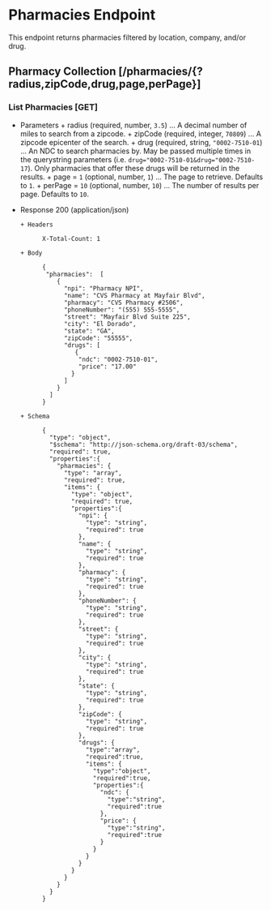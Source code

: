 # Pharmacies Endpoint

This endpoint returns pharmacies filtered by location, company, and/or drug.

## Pharmacy Collection [/pharmacies/{?radius,zipCode,drug,page,perPage}]

### List Pharmacies [GET]

+ Parameters
      + radius (required, number, `3.5`) ... A decimal number of miles to search from a zipcode.
      + zipCode (required, integer, `70809`) ... A zipcode epicenter of the search.
      + drug (required, string, `"0002-7510-01`) ... An NDC to search pharmacies by. May be passed multiple times in the querystring parameters (i.e. `drug="0002-7510-01&drug="0002-7510-17`). Only pharmacies that offer these drugs will be returned in the results.
      + page = `1` (optional, number, `1`) ... The page to retrieve. Defaults to `1`.
      + perPage = `10` (optional, number, `10`) ... The number of results per page. Defaults to `10`.

+ Response 200 (application/json)

      + Headers

            X-Total-Count: 1

      + Body

            {
             "pharmacies":  [
                {
                  "npi": "Pharmacy NPI",
                  "name": "CVS Pharmacy at Mayfair Blvd",
                  "pharmacy": "CVS Pharmacy #2506",
                  "phoneNumber": "(555) 555-5555",
                  "street": "Mayfair Blvd Suite 225",
                  "city": "El Dorado",
                  "state": "GA",
                  "zipCode": "55555",
                  "drugs": [
                     {
                      "ndc": "0002-7510-01",
                      "price": "17.00"
                    }
                  ]
                }
              ]
            }

      + Schema

            {
              "type": "object",
              "$schema": "http://json-schema.org/draft-03/schema",
              "required": true,
              "properties":{
                "pharmacies": {
                  "type": "array",
                  "required": true,
                  "items": {
                    "type": "object",
                    "required": true,
                    "properties":{
                      "npi": {
                        "type": "string",
                        "required": true
                      },
                      "name": {
                        "type": "string",
                        "required": true
                      },
                      "pharmacy": {
                        "type": "string",
                        "required": true
                      },
                      "phoneNumber": {
                        "type": "string",
                        "required": true
                      },
                      "street": {
                        "type": "string",
                        "required": true
                      },
                      "city": {
                        "type": "string",
                        "required": true
                      },
                      "state": {
                        "type": "string",
                        "required": true
                      },
                      "zipCode": {
                        "type": "string",
                        "required": true
                      },
                      "drugs": {
                        "type":"array",
                        "required":true,
                        "items": {
                          "type":"object",
                          "required":true,
                          "properties":{
                            "ndc": {
                              "type":"string",
                              "required":true
                            },
                            "price": {
                              "type":"string",
                              "required":true
                            }
                          }
                        }
                      }
                    }
                  }
                }
              }
            }
